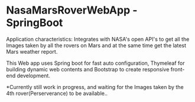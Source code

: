 # NasaMarsRoverWebApp - SpringBoot

Application characteristics: Integrates with NASA's open API's to get all the Images taken by all the rovers on Mars and at the same time get the latest Mars weather report.

This Web app uses Spring boot for fast auto configuration, Thymeleaf for building dynamic web contents and Bootstrap to create responsive front-end development.

*Currently still work in progress, and waiting for the Images taken by the 4th rover(Perserverance) to be available..
